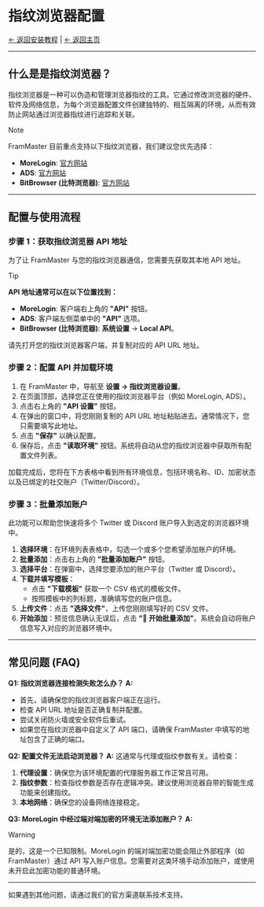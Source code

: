 # 指纹浏览器配置

[← 返回安装教程](README.md) | [← 返回主页](../README.md)

---

## 什么是是指纹浏览器？

指纹浏览器是一种可以伪造和管理浏览器指纹的工具。它通过修改浏览器的硬件、软件及网络信息，为每个浏览器配置文件创建独特的、相互隔离的环境，从而有效防止网站通过浏览器指纹进行追踪和关联。

> [!NOTE]
> FramMaster 目前重点支持以下指纹浏览器，我们建议您优先选择：

- **MoreLogin**: [官方网站](https://www.morelogin.com/?from=AAttKq0K0jm8)
- **ADS**: [官方网站](https://www.adspower.net/share/YB3DOK)
- **BitBrowser (比特浏览器)**: [官方网站](https://bitbrowser.net/)

---

## 配置与使用流程

### 步骤 1：获取指纹浏览器 API 地址

为了让 FramMaster 与您的指纹浏览器通信，您需要先获取其本地 API 地址。

> [!TIP]
> **API 地址通常可以在以下位置找到：**
> - **MoreLogin**: 客户端右上角的 **"API"** 按钮。
> - **ADS**: 客户端左侧菜单中的 **"API"** 选项。
> - **BitBrowser (比特浏览器)**: **系统设置** -> **Local API**。

请先打开您的指纹浏览器客户端，并复制对应的 API URL 地址。

### 步骤 2：配置 API 并加载环境

1.  在 FramMaster 中，导航至 **设置 -> 指纹浏览器设置**。
2.  在页面顶部，选择您正在使用的指纹浏览器平台（例如 MoreLogin, ADS）。
3.  点击右上角的 **"API 设置"** 按钮。
4.  在弹出的窗口中，将您刚刚复制的 API URL 地址粘贴进去。通常情况下，您只需要填写此地址。
5.  点击 **"保存"** 以确认配置。
6.  保存后，点击 **"读取环境"** 按钮。系统将自动从您的指纹浏览器中获取所有配置文件列表。

加载完成后，您将在下方表格中看到所有环境信息，包括环境名称、ID、加密状态以及已绑定的社交账户（Twitter/Discord）。

### 步骤 3：批量添加账户

此功能可以帮助您快速将多个 Twitter 或 Discord 账户导入到选定的浏览器环境中。

1.  **选择环境**：在环境列表表格中，勾选一个或多个您希望添加账户的环境。
2.  **批量添加**：点击右上角的 **"批量添加账户"** 按钮。
3.  **选择平台**：在弹窗中，选择您要添加的账户平台（Twitter 或 Discord）。
4.  **下载并填写模板**：
    - 点击 **"下载模板"** 获取一个 CSV 格式的模板文件。
    - 按照模板中的列标题，准确填写您的账户信息。
5.  **上传文件**：点击 **"选择文件"**，上传您刚刚填写好的 CSV 文件。
6.  **开始添加**：预览信息确认无误后，点击 **"🚀 开始批量添加"**。系统会自动将账户信息写入对应的浏览器环境中。

---

## 常见问题 (FAQ)

**Q1: 指纹浏览器连接检测失败怎么办？**
**A:**
- 首先，请确保您的指纹浏览器客户端正在运行。
- 检查 API URL 地址是否正确复制并配置。
- 尝试关闭防火墙或安全软件后重试。
- 如果您在指纹浏览器中自定义了 API 端口，请确保 FramMaster 中填写的地址包含了正确的端口。

**Q2: 配置文件无法启动浏览器？**
**A:** 这通常与代理或指纹参数有关。请检查：
1.  **代理设置**：确保您为该环境配置的代理服务器工作正常且可用。
2.  **指纹参数**：检查指纹参数是否存在逻辑冲突。建议使用浏览器自带的智能生成功能来创建指纹。
3.  **本地网络**：确保您的设备网络连接稳定。

**Q3: MoreLogin 中经过端对端加密的环境无法添加账户？**
**A:**
> [!WARNING]
> 是的，这是一个已知限制。MoreLogin 的端对端加密功能会阻止外部程序（如 FramMaster）通过 API 写入账户信息。您需要对这类环境手动添加账户，或使用未开启此加密功能的普通环境。

---

如果遇到其他问题，请通过我们的官方渠道联系技术支持。